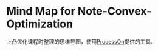 # Mind Map for Note-Convex-Optimization

上凸优化课程时整理的思维导图，使用[ProcessOn](https://www.processon.com)提供的工具.

